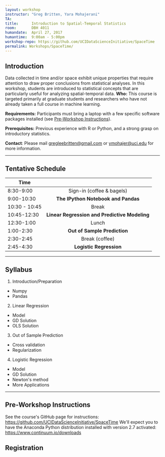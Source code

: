 ```yaml
---
layout: workshop
instructor: "Greg Britten, Yara Mohajerani"
TA: 		
title: 		Introduction to Spatial-Temporal Statistics
room:		DBH 4011
humandate:	April 27, 2017
humantime:	9:00am - 5:00pm 
workshop-repo: https://github.com/UCIDataScienceInitiative/SpaceTime
permalink: Workshops/SpaceTime/
---
```


## Introduction

Data collected in time and/or space exhibit unique properties that require attention to draw proper conclusions from statistical analyses. In this workshop, students are introduced to statistical concepts that are particularly useful for analyzing spatial-temporal data.
**Who:** This course is targeted primarily at graduate students and researchers who have not already taken a full course in machine learning.

**Requirements:** Participants must bring a laptop with a few specific software packages installed (see [Pre-Workshop Instructions](#Instructions)). 

**Prerequisites:** Previous experience with R or Python, and a strong grasp on introductory statistics. 

**Contact**: Please mail [gregleebritten@gmail.com](mailto:gregleebritten@gmail.com) or [ymohajer@uci.edu](mailto:ymohajer@uci.edu) for more information.

* * *


## <a name="Schedule"></a>Tentative Schedule

| Time	       	|           	|
| ------------- |:-------------:|
| 8:30-9:00   | Sign-in (coffee & bagels) 	|
| 9:00-10:30   | **The IPython Notebook and Pandas**  		|
| 10:30 - 10:45 | Break 		|
| 10:45-12:30   | **Linear Regression and Predictive Modeling**  		|
| 12:30-1:00	| Lunch			|
| 1:00-2:30		| **Out of Sample Prediction** |
| 2:30-2:45		| Break		(coffee)	|
| 2:45-4:30	| **Logistic Regression** |

* * *



## <a name="Syllabus"></a>Syllabus

1. Introduction/Preparation
  * Numpy
  * Pandas
2. Linear Regression
  * Model
  * GD Solution
  * OLS Solution
3. Out of Sample Prediction
  * Cross validation
  * Regularization
4. Logistic Regression
  * Model
  * GD Solution
  * Newton's method
  * More Applications
* * *


## <a name="Instructions"></a>Pre-Workshop Instructions

See the course's GitHub page for instructions: <https://github.com/UCIDataScienceInitiative/SpaceTime>
We'll expect you to have the Anaconda Python distribution installed with version 2.7 activated: <https://www.continuum.io/downloads>


## <a name="Registration"></a>Registration

